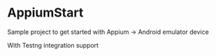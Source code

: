 # AppiumStart 

Sample project to get started with Appium -> Android emulator device

With Testng integration support
